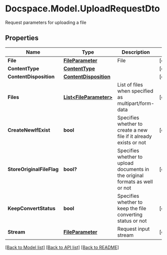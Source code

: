 # Docspace.Model.UploadRequestDto
Request parameters for uploading a file

## Properties

Name | Type | Description | Notes
------------ | ------------- | ------------- | -------------
**File** | [**FileParameter**](FileParameter.md) | File | [optional] 
**ContentType** | [**ContentType**](ContentType.md) |  | [optional] 
**ContentDisposition** | [**ContentDisposition**](ContentDisposition.md) |  | [optional] 
**Files** | [**List&lt;FileParameter&gt;**](FileParameter.md) | List of files when specified as multipart/form-data | [optional] 
**CreateNewIfExist** | **bool** | Specifies whether to create a new file if it already exists or not | [optional] 
**StoreOriginalFileFlag** | **bool?** | Specifies whether to upload documents in the original formats as well or not | [optional] 
**KeepConvertStatus** | **bool** | Specifies whether to keep the file converting status or not | [optional] 
**Stream** | [**FileParameter**](FileParameter.md) | Request input stream | [optional] 

[[Back to Model list]](../README.md#documentation-for-models) [[Back to API list]](../README.md#documentation-for-api-endpoints) [[Back to README]](../README.md)

